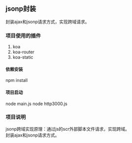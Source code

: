 ## jsonp封装

封装ajax和jsonp请求方式，实现跨域请求。

### 项目使用的插件

 1. koa
 2. koa-router
 3. koa-static

#### 依赖安装

npm install

#### 项目启动

node main.js
node http3000.js

### 项目说明

jsonp跨域实现原理：通过js的scr外部脚本文件请求，实现跨域。  
封装ajax和jsonp请求方式。
